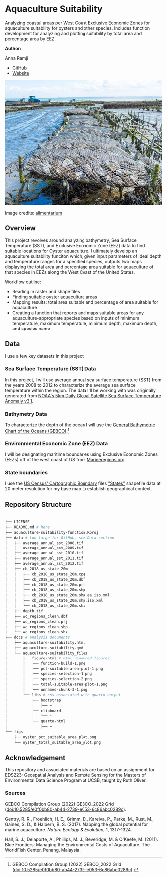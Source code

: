 # Aquaculture Suitability

Analyzing coastal areas per West Coast Exclusive Economic Zones for aquaculture suitability for oysters and other species. Includes function development for analyzing and plotting suitability by total area and percentage area by EEZ.

**Author:**

Anna Ramji

-   [GitHub](https://github.com/a-ramji)
-   [Website](https://a-ramji.github.io/)

![](figs/oyster-aquaculture-image.jpeg)

Image credits: [alimentarium](https://www.alimentarium.org/en/fact-sheet/oyster)

## Overview

This project revolves around analyzing bathymetry, Sea Surface Temperature (SST), and Exclusive Economic Zone (EEZ) data to find suitable locations for Oyster aquaculture. I ultimately develop an aquaculture suitability funciton which, given input parameters of ideal depth and temperature ranges for a specified species, outputs two maps displaying the total area and percentage area suitable for aquaculture of that species in EEZs along the West Coast of the United States.

Workflow outline:
- Reading in raster and shape files
- Finding suitable oyster aquaculture areas
- Mapping results: total area suitable and percentage of area suitable for aquaculture
- Creating a function that reports and maps suitable areas for any aquaculture-appropriate species based on inputs of minimum temperature, maximum temperature, minimum depth, maximum depth, and species name 

## Data

I use a few key datasets in this project:

### Sea Surface Temperature (SST) Data

In this project, I will use average annual sea surface temperature (SST) from the years 2008 to 2012 to characterize the average sea surface temperature within the region. The data I'll be working with was originally generated from [NOAA's 5km Daily Global Satellite Sea Surface Temperature Anomaly v3.1](https://coralreefwatch.noaa.gov/product/5km/index_5km_ssta.php).

### Bathymetry Data

To characterize the depth of the ocean I will use the [General Bathymetric Chart of the Oceans (GEBCO)](https://www.gebco.net/data_and_products/gridded_bathymetry_data/#area).[^readme-1]

[^readme-1]: GEBCO Compilation Group (2022) GEBCO_2022 Grid (<doi:10.5285/e0f0bb80-ab44-2739-e053-6c86abc0289c>).

### Environmental Economic Zone (EEZ) Data

I will be designating maritime boundaries using Exclusive Economic Zones (EEZs) off of the west coast of US from [Marineregions.org](https://www.marineregions.org/eez.php).

### State boundaries

I use the [US Census' Cartographic Boundary](https://www.census.gov/geographies/mapping-files/time-series/geo/carto-boundary-file.html) files ["States"](https://www2.census.gov/geo/tiger/GENZ2018/shp/cb_2018_us_state_20m.zip) shapefile data at 20 meter resolution for my base map to establish geographical context.

## Repository Structure

``` bash

├── LICENSE
├── README.md # here
├── aquaculture-suitability-function.Rproj
├── data # too large for GitHub, see Data section
│   ├── average_annual_sst_2008.tif
│   ├── average_annual_sst_2009.tif
│   ├── average_annual_sst_2010.tif
│   ├── average_annual_sst_2011.tif
│   ├── average_annual_sst_2012.tif
│   ├── cb_2018_us_state_20m
│   │   ├── cb_2018_us_state_20m.cpg
│   │   ├── cb_2018_us_state_20m.dbf
│   │   ├── cb_2018_us_state_20m.prj
│   │   ├── cb_2018_us_state_20m.shp
│   │   ├── cb_2018_us_state_20m.shp.ea.iso.xml
│   │   ├── cb_2018_us_state_20m.shp.iso.xml
│   │   └── cb_2018_us_state_20m.shx
│   ├── depth.tif
│   ├── wc_regions_clean.dbf
│   ├── wc_regions_clean.prj
│   ├── wc_regions_clean.shp
│   └── wc_regions_clean.shx
├── docs # analysis documents
│   ├── aquaculture-suitability.html
│   ├── aquaculture-suitability.qmd
│   └── aquaculture-suitability_files
│       ├── figure-html # html rendered figures
│       │   ├── function-build-1.png
│       │   ├── pct-suitable-area-plot-1.png
│       │   ├── species-selection-1.png
│       │   ├── species-selection-2.png
│       │   ├── total-suitable-area-plot-1.png
│       │   └── unnamed-chunk-3-1.png
│       └── libs # css associated with quarto output
│           ├── bootstrap
│           │   ├── ~
│           ├── clipboard
│           │   └── ~
│           └── quarto-html
│               ├── ~
└── figs
    ├── oyster_pct_suitable_area_plot.png
    └── oyster_total_suitable_area_plot.png
```

## Acknowledgement

This repository and associated materials are based on an assignment for EDS223: Geospatial Analysis and Remote Sensing for the Masters of Environmental Data Science Program at UCSB, taught by Ruth Oliver.

### Sources 

GEBCO Compilation Group (2022) GEBCO_2022 Grid (<doi:10.5285/e0f0bb80-ab44-2739-e053-6c86abc0289c>).

Gentry, R. R., Froehlich, H. E., Grimm, D., Kareiva, P., Parke, M., Rust, M., Gaines, S. D., & Halpern, B. S. (2017). Mapping the global potential for marine aquaculture. *Nature Ecology & Evolution*, 1, 1317-1324.

Hall, S. J., Delaporte, A., Phillips, M. J., Beveridge, M. & O'Keefe, M. (2011). Blue Frontiers: Managing the Environmental Costs of Aquaculture. The WorldFish Center, Penang, Malaysia.
